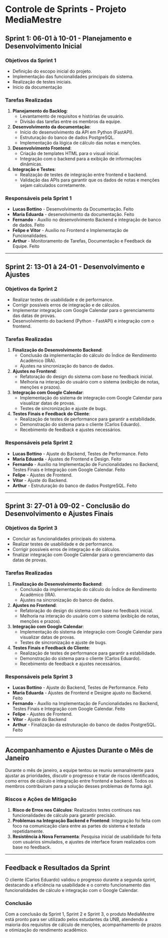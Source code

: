 # Controle de Sprints - Projeto MediaMestre

## Sprint 1: 06-01 à 10-01 - Planejamento e Desenvolvimento Inicial

### Objetivos da Sprint 1
- Definição do escopo inicial do projeto.
- Implementação das funcionalidades principais do sistema.
- Realização de testes iniciais.
- Inicio da documentação


### Tarefas Realizadas
1. **Planejamento do Backlog**:
   - Levantamento de requisitos e histórias de usuário.
   - Divisão das tarefas entre os membros da equipe.
2. **Desenvolvimento da documentação**:
   - Início do desenvolvimento da API em Python (FastAPI).
   - Estruturação do banco de dados PostgreSQL.
   - Implementação da lógica de cálculo das notas e menções.
3. **Desenvolvimento Frontend**:
   - Criação de templates HTML para o visual inicial.
   - Integração com o backend para a exibição de informações dinâmicas.
4. **Integração e Testes**:
   - Realização de testes de integração entre frontend e backend.
   - Validação das APIs para garantir que os dados de notas e menções sejam calculados corretamente.

### Responsáveis pela Sprint 1
- **Lucas Bottino** - Desenvolvimento da Documentação. Feito
- **Maria Eduarda** - desenvolvimento da documentação. Feito
- **Fernando** - Auxílio no desenvolvimento Backend e integração de banco de dados. Feito 
- **Felipe e Vitor** - Auxílio no Frontend e Implementação de Funcionalidades.
- **Arthur** - Monitoramento de Tarefas, Documentação e Feedback da Equipe. Feito

---

## Sprint 2: 13-01 à 24-01 - Desenvolvimento e Ajustes 

### Objetivos da Sprint 2
- Realizar testes de usabilidade e de performance.
- Corrigir possíveis erros de integração e de cálculos.
- Implementar integração com Google Calendar para o gerenciamento das datas de provas.
- Desenvolvimento do backend (Python - FastAPI) e integração com o frontend.

### Tarefas Realizadas
1. **Finalização do Desenvolvimento Backend**:
   - Conclusão da implementação do cálculo do Índice de Rendimento Acadêmico (IRA).
   - Ajustes na sincronização do banco de dados.
2. **Ajustes no Frontend**:
   - Refatoração do design do sistema com base no feedback inicial.
   - Melhoria na interação do usuário com o sistema (exibição de notas, menções e prazos).
3. **Integração com Google Calendar**:
   - Implementação do sistema de integração com Google Calendar para visualizar datas de provas.
   - Testes de sincronização e ajuste de bugs.
4. **Testes Finais e Feedback do Cliente**:
   - Realização de testes de performance para garantir a estabilidade.
   - Demonstração do sistema para o cliente (Carlos Eduardo).
   - Recebimento de feedback e ajustes necessários.
   
### Responsáveis pela Sprint 2
- **Lucas Bottino** - Ajuste do Backend, Testes de Performance. Feito
- **Maria Eduarda** - Ajustes de Frontend e Design. Feito
- **Fernando** - Auxílio na Implementação de Funcionalidades no Backend, Testes Finais e Integração com Google Calendar. Feito
- **Felipe** - Ajustes de Frontend. 
- **Vitor** - Ajuste do Backend.
- **Arthur** - Estruturação do banco de dados PostgreSQL. Feito

---

## Sprint 3: 27-01 à 09-02 - Conclusão do Desenvolvimento e Ajustes Finais

### Objetivos da Sprint 3
- Concluir as funcionalidades principais do sistema.
- Realizar testes de usabilidade e de performance.
- Corrigir possíveis erros de integração e de cálculos.
- finalizar integração com Google Calendar para o gerenciamento das datas de provas.

### Tarefas Realizadas
1. **Finalização do Desenvolvimento Backend**:
   - Conclusão da implementação do cálculo do Índice de Rendimento Acadêmico (IRA).
   - Ajustes na sincronização do banco de dados.
2. **Ajustes no Frontend**:
   - Refatoração do design do sistema com base no feedback inicial.
   - Melhoria na interação do usuário com o sistema (exibição de notas, menções e prazos).
3. **Integração com Google Calendar**:
   - Implementação do sistema de integração com Google Calendar para visualizar datas de provas.
   - Testes de sincronização e ajuste de bugs.
4. **Testes Finais e Feedback do Cliente**:
   - Realização de testes de performance para garantir a estabilidade.
   - Demonstração do sistema para o cliente (Carlos Eduardo).
   - Recebimento de feedback e ajustes necessários.
   
### Responsáveis pela Sprint 3
- **Lucas Bottino** - Ajuste do Backend, Testes de Performance. Feito
- **Maria Eduarda** - Ajustes de Frontend e Designe ajusto no Backend. Feito
- **Fernando** - Auxílio na Implementação de Funcionalidades no Backend, Testes Finais e Integração com Google Calendar. Feito
- **Felipe** - Ajustes de Frontend.
- **Vitor** - Ajuste do Backend
- **Arthur** - Finalização da estruturação do banco de dados PostgreSQL. Feito

---

## **Acompanhamento e Ajustes Durante o Mês de Janeiro**
Durante o mês de janeiro, a equipe tentou se reuniu semanalmente para ajustar as prioridades, discutir o progresso e tratar de riscos identificados, como erros de cálculo e integração entre frontend e backend. Todos os membros contribuíram para a solução desses problemas de forma ágil.

### **Riscos e Ações de Mitigação**
1. **Risco de Erros nos Cálculos**: Realizados testes contínuos nas funcionalidades de cálculo para garantir precisão.
2. **Problemas na Integração Backend e Frontend**: Integração foi feita com foco na comunicação clara entre as partes do sistema e testada repetidamente.
3. **Resistência à Nova Ferramenta**: Pesquisa inicial de usabilidade foi feita com usuários simulados, e ajustes de interface foram realizados com base no feedback.

---

## **Feedback e Resultados da Sprint**
O cliente (Carlos Eduardo) validou o progresso durante a segunda sprint, destacando a eficiência na usabilidade e o correto funcionamento das funcionalidades de cálculo e integração com o Google Calendar.

### **Conclusão**
Com a conclusão da Sprint 1, Sprint 2 e Sprint 3, o produto MediaMestre está pronto para ser utilizado pelos estudantes da UNB, atendendo a maioria dos requisitos de cálculo de menções, acompanhamento de prazos e otimização do rendimento acadêmico.
